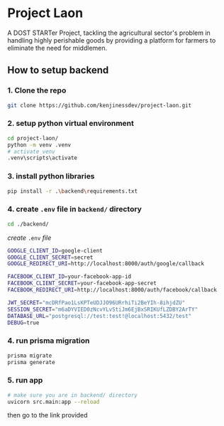 # Project Laon

A DOST STARTer Project, tackling the agricultural sector's problem in handling highly perishable goods by providing a platform for farmers to eliminate the need for middlemen.

## How to setup backend

### 1. Clone the repo

```bash
git clone https://github.com/kenjinessdev/project-laon.git
```

### 2. setup python virtual environment

```bash
cd project-laon/
python -m venv .venv
# activate venv
.venv\scripts\activate

```

### 3. install python libraries

```bash
pip install -r .\backend\requirements.txt
```

### 4. create `.env` file in `backend/` directory

```bash
cd ./backend/

```

*create* `.env` *file*

```bash
GOOGLE_CLIENT_ID=google-client
GOOGLE_CLIENT_SECRET=secret
GOOGLE_REDIRECT_URI=http://localhost:8000/auth/google/callback

FACEBOOK_CLIENT_ID=your-facebook-app-id
FACEBOOK_CLIENT_SECRET=your-facebook-app-secret
FACEBOOK_REDIRECT_URI=http://localhost:8000/auth/facebook/callback

JWT_SECRET="mcDRfPao1LsKPTeUDJJO96URrhiTi2BeYIh-8ihjdZU"
SESSION_SECRET="m6aDYVIED0zNcvYLvStiJm6EjBxSRIKUfLZDBY2ArTY"
DATABASE_URL="postgresql://test:test!@localhost:5432/test"
DEBUG=true

```

### 4. run prisma migration

```bash
prisma migrate
prisma generate
```

### 5. run app

```bash
# make sure you are in backend/ directory
uvicorn src.main:app --reload
```
then go to the link provided


